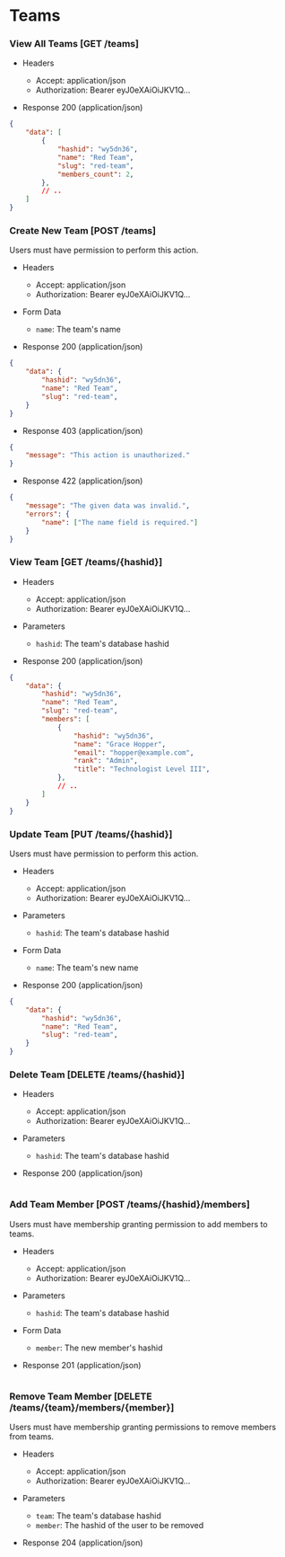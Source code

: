 # Teams

### View All Teams [GET /teams]

+ Headers

    + Accept: application/json
    + Authorization:  Bearer eyJ0eXAiOiJKV1Q...

+ Response 200 (application/json)

```json
{
    "data": [
        {
            "hashid": "wy5dn36",
            "name": "Red Team",
            "slug": "red-team",
            "members_count": 2,
        },
        // ..
    ]
}
```

### Create New Team [POST /teams]

Users must have permission to perform this action.

+ Headers

    + Accept: application/json
    + Authorization:  Bearer eyJ0eXAiOiJKV1Q...

+ Form Data

    + `name`: The team's name

+ Response 200 (application/json)

```json
{
    "data": {
        "hashid": "wy5dn36",
        "name": "Red Team",
        "slug": "red-team",
    }
}
```

+ Response 403 (application/json)

```json
{
    "message": "This action is unauthorized."
}
```

+ Response 422 (application/json)

```json
{
    "message": "The given data was invalid.",
    "errors": {
        "name": ["The name field is required."]
    }
}
```

### View Team [GET /teams/{hashid}]

+ Headers

    + Accept: application/json
    + Authorization:  Bearer eyJ0eXAiOiJKV1Q...

+ Parameters

    + `hashid`: The team's database hashid

+ Response 200 (application/json)

```json
{
    "data": {
        "hashid": "wy5dn36",
        "name": "Red Team",
        "slug": "red-team",
        "members": [
            {
                "hashid": "wy5dn36",
                "name": "Grace Hopper",
                "email": "hopper@example.com",
                "rank": "Admin",
                "title": "Technologist Level III",
            },
            // ..
        ]
    }
}
```

### Update Team [PUT /teams/{hashid}]

Users must have permission to perform this action.

+ Headers

    + Accept: application/json
    + Authorization:  Bearer eyJ0eXAiOiJKV1Q...

+ Parameters

    + `hashid`: The team's database hashid

+ Form Data

    + `name`: The team's new name

+ Response 200 (application/json)

```json
{
    "data": {
        "hashid": "wy5dn36",
        "name": "Red Team",
        "slug": "red-team",
    }
}
```

### Delete Team [DELETE /teams/{hashid}]

+ Headers

    + Accept: application/json
    + Authorization:  Bearer eyJ0eXAiOiJKV1Q...

+ Parameters

    + `hashid`: The team's database hashid

+ Response 200 (application/json)

```json

```

### Add Team Member [POST /teams/{hashid}/members]

Users must have membership granting permission to add members to teams.

+ Headers

    + Accept: application/json
    + Authorization:  Bearer eyJ0eXAiOiJKV1Q...

+ Parameters

    + `hashid`: The team's database hashid

+ Form Data

    + `member`:  The new member's hashid

+ Response 201 (application/json)

```json

```

### Remove Team Member [DELETE /teams/{team}/members/{member}]

Users must have membership granting permissions to remove members from teams.

+ Headers

    + Accept: application/json
    + Authorization:  Bearer eyJ0eXAiOiJKV1Q...

+ Parameters

    + `team`: The team's database hashid
    + `member`: The hashid of the user to be removed

+ Response 204 (application/json)

```json

```
